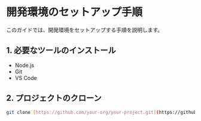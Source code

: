 # 開発環境のセットアップ手順

このガイドでは、開発環境をセットアップする手順を説明します。

## 1. 必要なツールのインストール

- Node.js
- Git
- VS Code

## 2. プロジェクトのクローン

```bash
git clone [https://github.com/your-org/your-project.git](https://github.com/your-org/your-project.git)
